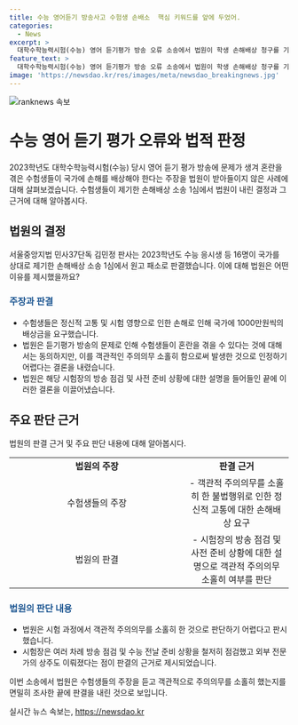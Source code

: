 ```yaml
---
title: 수능 영어듣기 방송사고 수험생 손배소  핵심 키워드를 앞에 두었어.
categories:
  - News
excerpt: >
  대학수학능력시험(수능) 영어 듣기평가 방송 오류 소송에서 법원이 학생 손해배상 청구를 기각했다. 영어 듣기평가 방송 사고로 혼란을 겪은 수험생들은 정신적 고통을 받았으며 국가에 1000만원씩 손해배상을 요구했지만, 법원은 객관적 정당성을 인정하기 어려워 패소 판결을 내렸다. 법원은 공무원들의 주의의무 소홀히 여부와 정당성을 인정하기 어렵다고 판시했다.
feature_text: >
  대학수학능력시험(수능) 영어 듣기평가 방송 오류 소송에서 법원이 학생 손해배상 청구를 기각했다. 영어 듣기평가 방송 사고로 혼란을 겪은 수험생들은 정신적 고통을 받았으며 국가에 1000만원씩 손해배상을 요구했지만, 법원은 객관적 정당성을 인정하기 어려워 패소 판결을 내렸다. 법원은 공무원들의 주의의무 소홀히 여부와 정당성을 인정하기 어렵다고 판시했다.
image: 'https://newsdao.kr/res/images/meta/newsdao_breakingnews.jpg'
---
```


<p><img src="https://newsdao.kr/res/images/meta/newsdao_breakingnews.jpg" alt="ranknews 속보" /></p>

<h1>수능 영어 듣기 평가 오류와 법적 판정</h1>

<p data-ke-size="size16">2023학년도 대학수학능력시험(수능) 당시 영어 듣기 평가 방송에 문제가 생겨 혼란을 겪은 수험생들이 국가에 손해를 배상해야 한다는 주장을 법원이 받아들이지 않은 사례에 대해 살펴보겠습니다. 수험생들이 제기한 손해배상 소송 1심에서 법원이 내린 결정과 그 근거에 대해 알아봅시다.</p>

<h2>법원의 결정</h2>

<p>서울중앙지법 민사37단독 김민정 판사는 2023학년도 수능 응시생 등 16명이 국가를 상대로 제기한 손해배상 소송 1심에서 원고 패소로 판결했습니다. 이에 대해 법원은 어떤 이유를 제시했을까요?</p>

<h3><b><span style="color: #1a5490;">주장과 판결</span></b></h3>

<ul>
  <li>수험생들은 정신적 고통 및 시험 영향으로 인한 손해로 인해 국가에 1000만원씩의 배상금을 요구했습니다.</li>
  <li>법원은 듣기평가 방송의 문제로 인해 수험생들이 혼란을 겪을 수 있다는 것에 대해서는 동의하지만, 이를 객관적인 주의의무 소홀히 함으로써 발생한 것으로 인정하기 어렵다는 결론을 내렸습니다.</li>
  <li>법원은 해당 시험장의 방송 점검 및 사전 준비 상황에 대한 설명을 들어들인 끝에 이러한 결론을 이끌어냈습니다.</li>
</ul>

<h2>주요 판단 근거</h2>

<p>법원의 판결 근거 및 주요 판단 내용에 대해 알아봅시다.</p>

<table>
  <tr>
    <td style="text-align: center; width: 300px;"><b>법원의 주장</b></td>
    <td style="text-align: center;"><b>판결 근거</b></td>
  </tr>
  <tr>
    <td style="text-align: center;">수험생들의 주장</td>
    <td style="text-align: center;">- 객관적 주의의무를 소홀히 한 불법행위로 인한 정신적 고통에 대한 손해배상 요구</td>
  </tr>
  <tr>
    <td style="text-align: center;">법원의 판결</td>
    <td style="text-align: center;">- 시험장의 방송 점검 및 사전 준비 상황에 대한 설명으로 객관적 주의의무 소홀히 여부를 판단</td>
  </tr>
</table>

<h3><b><span style="color: #1a5490;">법원의 판단 내용</span></b></h3>

<ul>
  <li>법원은 시험 과정에서 객관적 주의의무를 소홀히 한 것으로 판단하기 어렵다고 판시했습니다.</li>
  <li>시험장은 여러 차례 방송 점검 및 수능 전날 준비 상황을 철저히 점검했고 외부 전문가의 상주도 이뤄졌다는 점이 판결의 근거로 제시되었습니다.</li>
</ul>

<p>이번 소송에서 법원은 수험생들의 주장을 듣고 객관적으로 주의의무를 소홀히 했는지를 면밀히 조사한 끝에 판결을 내린 것으로 보입니다.</p>
실시간 뉴스 속보는, <a href="https://newsdao.kr" rel="dofollow">https://newsdao.kr</a>


